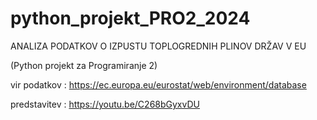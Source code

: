 # python_projekt_PRO2_2024

ANALIZA PODATKOV O IZPUSTU TOPLOGREDNIH PLINOV DRŽAV V EU

(Python projekt za Programiranje 2)

vir podatkov : https://ec.europa.eu/eurostat/web/environment/database

predstavitev : https://youtu.be/C268bGyxvDU
